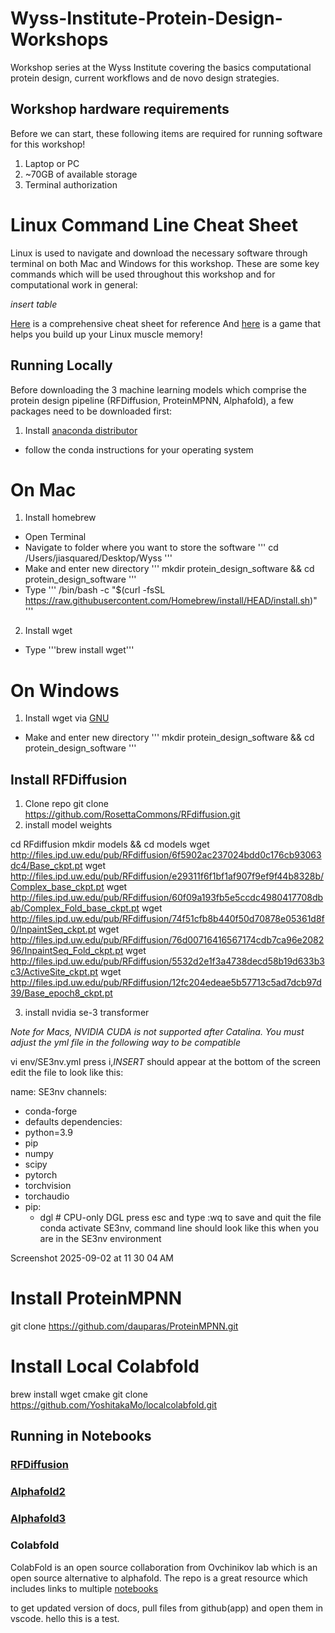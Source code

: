 # Wyss-Institute-Protein-Design-Workshops
Workshop series at the Wyss Institute covering the basics computational protein design, current workflows and de novo design strategies. 

## Workshop hardware requirements 
Before we can start, these following items are required for running software for this workshop!
1. Laptop or PC
2. ~70GB of available storage
3. Terminal authorization 

# Linux Command Line Cheat Sheet
Linux is used to navigate and download the necessary software through terminal on both Mac and Windows for this workshop. These are some key  commands which will be used throughout this workshop and for computational work in general:

*insert table*

[Here](https://www.geeksforgeeks.org/linux-unix/linux-commands-cheat-sheet/) is a comprehensive cheat sheet for reference 
And [here](https://gitlab.com/slackermedia/bashcrawl) is a game that helps you build up your Linux muscle memory! 

## Running Locally

Before downloading the 3 machine learning models which comprise the protein design pipeline (RFDiffusion, ProteinMPNN, Alphafold), a few packages need to be downloaded first:

1. Install [anaconda distributor](https://www.anaconda.com/download)
- follow the conda instructions for your operating system 

# On Mac
1. Install homebrew
- Open Terminal
- Navigate to folder where you want to store the software
'''
cd /Users/jiasquared/Desktop/Wyss
'''
- Make and enter new directory 
'''
  mkdir protein_design_software && cd protein_design_software
'''
- Type ''' /bin/bash -c "$(curl -fsSL https://raw.githubusercontent.com/Homebrew/install/HEAD/install.sh)" '''
2. Install wget
- Type '''brew install wget'''

# On Windows
1. Install wget via [GNU](https://gnuwin32.sourceforge.net/packages/wget.htm)
- Make and enter new directory 
'''
  mkdir protein_design_software && cd protein_design_software
'''



## Install RFDiffusion
1. Clone repo
git clone https://github.com/RosettaCommons/RFdiffusion.git
2. install model weights

cd RFdiffusion
mkdir models && cd models
wget http://files.ipd.uw.edu/pub/RFdiffusion/6f5902ac237024bdd0c176cb93063dc4/Base_ckpt.pt
wget http://files.ipd.uw.edu/pub/RFdiffusion/e29311f6f1bf1af907f9ef9f44b8328b/Complex_base_ckpt.pt
wget http://files.ipd.uw.edu/pub/RFdiffusion/60f09a193fb5e5ccdc4980417708dbab/Complex_Fold_base_ckpt.pt
wget http://files.ipd.uw.edu/pub/RFdiffusion/74f51cfb8b440f50d70878e05361d8f0/InpaintSeq_ckpt.pt
wget http://files.ipd.uw.edu/pub/RFdiffusion/76d00716416567174cdb7ca96e208296/InpaintSeq_Fold_ckpt.pt
wget http://files.ipd.uw.edu/pub/RFdiffusion/5532d2e1f3a4738decd58b19d633b3c3/ActiveSite_ckpt.pt
wget http://files.ipd.uw.edu/pub/RFdiffusion/12fc204edeae5b57713c5ad7dcb97d39/Base_epoch8_ckpt.pt

3. install nvidia se-3 transformer

*Note for Macs, NVIDIA CUDA is not supported after Catalina. You must adjust the yml file in the following way to be compatible*

vi env/SE3nv.yml
press i,*INSERT* should appear at the bottom of the screen 
edit the file to look like this:

name: SE3nv
channels:
  - conda-forge
  - defaults
dependencies:
  - python=3.9
  - pip
  - numpy
  - scipy
  - pytorch
  - torchvision
  - torchaudio
  - pip:
      - dgl   # CPU-only DGL
press esc and type :wq to save and quit the file 
conda activate SE3nv, command line should look like this when you are in the SE3nv environment
<img width="319" height="17" alt="Screenshot 2025-09-02 at 11 30 04 AM" src="https://github.com/user-attachments/assets/fc1f19fa-3a16-4b2c-89ae-8ceb8aa56abc" />


# Install ProteinMPNN
git clone https://github.com/dauparas/ProteinMPNN.git

# Install Local Colabfold
brew install wget cmake
git clone https://github.com/YoshitakaMo/localcolabfold.git





## Running in Notebooks
### [RFDiffusion](https://colab.research.google.com/github/sokrypton/ColabDesign/blob/main/rf/examples/diffusion.ipynb)

### [Alphafold2](https://colab.research.google.com/github/sokrypton/ColabFold/blob/main/AlphaFold2.ipynb)

### [Alphafold3](https://alphafoldserver.com)

### Colabfold
ColabFold is an open source collaboration from Ovchinikov lab which is an open source alternative to alphafold. The repo is a great resource which includes links to multiple [notebooks](https://github.com/sokrypton/ColabFold)

to get updated version of docs, pull files from github(app) and open them in vscode. 
hello this is a test.


